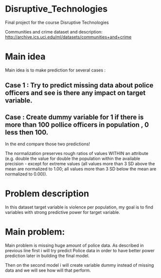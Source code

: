 # Disruptive_Technologies
Final project for the course Disruptive Technologies

Communities and crime dataset and description: http://archive.ics.uci.edu/ml/datasets/communities+and+crime

# Main idea
Main idea is to make prediction for several cases :

## Case 1 : Try to predict missing data about police officers and see is there any impact on target variable.
## Case : Create dummy variable for 1 if there is more than 100 pollice officers in population , 0 less then 100.

In the end compare those two predictions!

The normalization preserves rough ratios of values WITHIN an attribute (e.g. double the value for double the population within the available precision - except for extreme values (all values more than 3 SD above the mean are normalized to 1.00; all values more than 3 SD below the mean are normalized to 0.00)).

# Problem description
In this dataset target variable is violence per population, my goal is to find variables with strong predictive power for target variable.

# Main problem:
Main problem is missing huge amount of police data. As described in previous line first i will try predict Police data in order to have better power prediction later in building the final model.

Then on the second model i will create variable dummy instead of missing data and we will see how will that perform.
